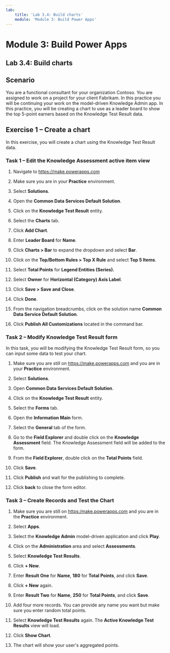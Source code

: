 ```yaml
---
lab:
    title: 'Lab 3.4: Build charts'
    module: 'Module 3: Build Power Apps'
---
```


Module 3: Build Power Apps
============================================

## Lab 3.4: Build charts

Scenario
--------

You are a functional consultant for your organization Contoso. You are assigned
to work on a project for your client Fabrikam. In this practice you will be
continuing your work on the model-driven Knowledge Admin app. In this practice,
you will be creating a chart to use as a leader board to show the top 5-point
earners based on the Knowledge Test Result data.


Exercise 1 – Create a chart 
----------------------------

In this exercise, you will create a chart using the Knowledge Test Result data.

### Task 1 – Edit the Knowledge Assessment active item view

1.  Navigate to <https://make.powerapps.com>

2.  Make sure you are in your **Practice** environment.

3.  Select **Solutions**.

4.  Open the **Common Data Services Default Solution**.

5.  Click on the **Knowledge Test Result** entity.

6.  Select the **Charts** tab.

7.  Click **Add Chart**.

8.  Enter **Leader Board** for **Name**.

9.  Click **Charts > Bar** to expand the dropdown and select **Bar**.

10. Click on the **Top/Bottom Rules > Top X Rule** and select **Top 5 Items**.

11. Select **Total Points** for **Legend Entities (Series).**

12. Select **Owner** for **Horizontal (Category) Axis Label**.

13. Click **Save > Save and Close**.

14. Click **Done**.

15. From the navigation breadcrumbs, click on the solution name **Common Data
    Service Default Solution**.

16. Click **Publish All Customizations** located in the command bar.

### Task 2 – Modify Knowledge Test Result form

In this task, you will be modifying the Knowledge Test Result form, so you can
input some data to test your chart.

1.  Make sure you are still on <https://make.powerapps.com> and you are in your
    **Practice** environment.

2.  Select **Solutions**.

3.  Open **Common Data Services Default Solution**.

4.  Click on the **Knowledge Test Result** entity.

5.  Select the **Forms** tab.

6.  Open the **Information Main** form.

7.  Select the **General** tab of the form.

8.  Go to the **Field Explorer** and double click on the **Knowledge
    Assessment** field. The Knowledge Assessment field will be added to the form.

9.  From the **Field Explorer**, double click on the **Total Points** field.

10. Click **Save**.

11. Click **Publish** and wait for the publishing to complete.

12. Click **back** to close the form editor.

### Task 3 – Create Records and Test the Chart

1.  Make sure you are still on <https:/make.powerapps.com> and you are in the
    **Practice** environment.

2.  Select **Apps**.

3.  Select the **Knowledge Admin** model-driven application and click **Play**.

4.  Click on the **Administration** area and select **Assessments**.

5.  Select **Knowledge Test Results**.

6.  Click **+ New**.

7.  Enter **Result One** for **Name**, **180** for **Total Points**, and click
    **Save**.

8.  Click **+ New** again.

9.  Enter **Result Two** for **Name**, **250** for **Total Points**, and click
    **Save**.

10. Add four more records. You can provide any name you want but make sure you
    enter random total points.

11. Select **Knowledge Test Results** again. The **Active Knowledge Test
    Results** view will load.

12. Click **Show Chart**.

13. The chart will show your user's aggregated points.
